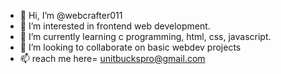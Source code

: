 - 👋 Hi, I’m @webcrafter011
- 👀 I’m interested in frontend web development.  
- 🌱 I’m currently learning c programming, html, css, javascript.
- 💞️ I’m looking to collaborate on basic webdev projects
- 📫 reach me here= unitbuckspro@gmail.com

<!---
webcrafter011/webcrafter011 is a ✨ special ✨ repository because its `README.md` (this file) appears on your GitHub profile.
You can click the Preview link to take a look at your changes.
--->
